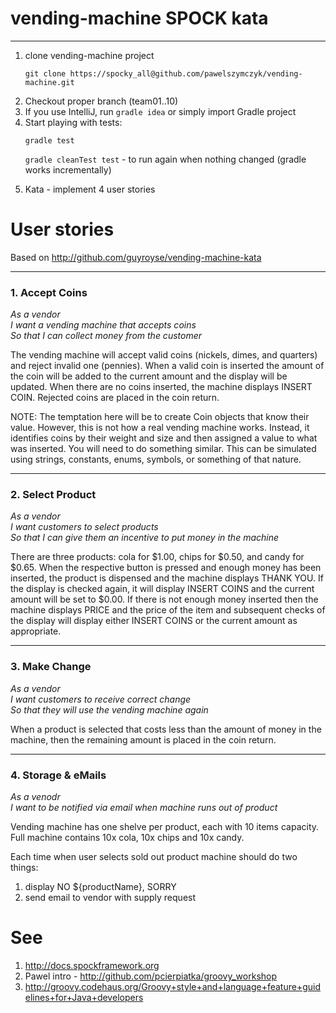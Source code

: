 # vending-machine SPOCK kata
------------

1. clone vending-machine project
   <p><code>git clone https://spocky_all@github.com/pawelszymczyk/vending-machine.git
   </code></p>
1. Checkout proper branch (team01..10)
1. If you use IntelliJ, run <code>gradle idea</code> or simply import Gradle project
1. Start playing with tests:
    <p> <code>gradle test</code></p>
    <p> <code>gradle cleanTest test</code> - to run again when nothing changed (gradle works incrementally) </p>
1. Kata - implement 4 user stories


# User stories

Based on
http://github.com/guyroyse/vending-machine-kata

------------
### 1. Accept Coins

_As a vendor_  
_I want a vending machine that accepts coins_  
_So that I can collect money from the customer_  

The vending machine will accept valid coins (nickels, dimes, and quarters) and reject invalid one (pennies).  When a
valid coin is inserted the amount of the coin will be added to the current amount and the display will be updated.
When there are no coins inserted, the machine displays INSERT COIN.  Rejected coins are placed in the coin return.

NOTE: The temptation here will be to create Coin objects that know their value.  However, this is not how a real
  vending machine works.  Instead, it identifies coins by their weight and size and then assigned a value to what
  was inserted.  You will need to do something similar.  This can be simulated using strings, constants, enums,
  symbols, or something of that nature.

--------------
### 2. Select Product

_As a vendor_  
_I want customers to select products_  
_So that I can give them an incentive to put money in the machine_  

There are three products: cola for $1.00, chips for $0.50, and candy for $0.65.  When the respective button is pressed
and enough money has been inserted, the product is dispensed and the machine displays THANK YOU.  If the display is
checked again, it will display INSERT COINS and the current amount will be set to $0.00.  If there is not enough money
inserted then the machine displays PRICE and the price of the item and subsequent checks of the display will display
either INSERT COINS or the current amount as appropriate.

-----------
### 3. Make Change

_As a vendor_  
_I want customers to receive correct change_  
_So that they will use the vending machine again_  

When a product is selected that costs less than the amount of money in the machine, then the remaining amount is placed
in the coin return.

-----------
### 4. Storage & eMails
_As a venodr_  
_I want to be notified via email when machine runs out of product_  

Vending machine has one shelve per product, each with 10 items capacity. Full machine contains 10x cola, 10x chips and 10x candy.

Each time when user selects sold out product machine should do two things:

1. display NO ${productName}, SORRY
1. send email to vendor with supply request


# See

1. http://docs.spockframework.org
1. Pawel intro - http://github.com/pcierpiatka/groovy_workshop
1. http://groovy.codehaus.org/Groovy+style+and+language+feature+guidelines+for+Java+developers